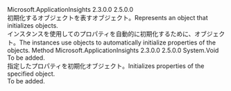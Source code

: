<Type Name="ITelemetryInitializer" FullName="Microsoft.ApplicationInsights.Extensibility.ITelemetryInitializer">
  <TypeSignature Language="C#" Value="public interface ITelemetryInitializer" />
  <TypeSignature Language="ILAsm" Value=".class public interface auto ansi abstract ITelemetryInitializer" />
  <TypeSignature Language="DocId" Value="T:Microsoft.ApplicationInsights.Extensibility.ITelemetryInitializer" />
  <TypeSignature Language="VB.NET" Value="Public Interface ITelemetryInitializer" />
  <TypeSignature Language="F#" Value="type ITelemetryInitializer = interface" />
  <AssemblyInfo>
    <AssemblyName>Microsoft.ApplicationInsights</AssemblyName>
    <AssemblyVersion>2.3.0.0</AssemblyVersion>
    <AssemblyVersion>2.5.0.0</AssemblyVersion>
  </AssemblyInfo>
  <Interfaces />
  <Docs>
    <summary>
            <span data-ttu-id="7f504-101">初期化するオブジェクトを表す<see cref="T:Microsoft.ApplicationInsights.Channel.ITelemetry" />オブジェクト。</span><span class="sxs-lookup"><span data-stu-id="7f504-101">Represents an object that initializes <see cref="T:Microsoft.ApplicationInsights.Channel.ITelemetry" /> objects.</span></span>
            </summary>
    <remarks>
            <span data-ttu-id="7f504-102"><see cref="T:Microsoft.ApplicationInsights.DataContracts.TelemetryContext" />インスタンスを使用して<see cref="T:Microsoft.ApplicationInsights.Extensibility.ITelemetryInitializer" />のプロパティを自動的に初期化するために、<see cref="T:Microsoft.ApplicationInsights.Channel.ITelemetry" />オブジェクト。</span><span class="sxs-lookup"><span data-stu-id="7f504-102">The <see cref="T:Microsoft.ApplicationInsights.DataContracts.TelemetryContext" /> instances use <see cref="T:Microsoft.ApplicationInsights.Extensibility.ITelemetryInitializer" /> objects to automatically initialize properties of the <see cref="T:Microsoft.ApplicationInsights.Channel.ITelemetry" /> objects.</span></span>
            </remarks>
  </Docs>
  <Members>
    <Member MemberName="Initialize">
      <MemberSignature Language="C#" Value="public void Initialize (Microsoft.ApplicationInsights.Channel.ITelemetry telemetry);" />
      <MemberSignature Language="ILAsm" Value=".method public hidebysig newslot virtual instance void Initialize(class Microsoft.ApplicationInsights.Channel.ITelemetry telemetry) cil managed" />
      <MemberSignature Language="DocId" Value="M:Microsoft.ApplicationInsights.Extensibility.ITelemetryInitializer.Initialize(Microsoft.ApplicationInsights.Channel.ITelemetry)" />
      <MemberSignature Language="VB.NET" Value="Public Sub Initialize (telemetry As ITelemetry)" />
      <MemberSignature Language="F#" Value="abstract member Initialize : Microsoft.ApplicationInsights.Channel.ITelemetry -&gt; unit" Usage="iTelemetryInitializer.Initialize telemetry" />
      <MemberType>Method</MemberType>
      <AssemblyInfo>
        <AssemblyName>Microsoft.ApplicationInsights</AssemblyName>
        <AssemblyVersion>2.3.0.0</AssemblyVersion>
        <AssemblyVersion>2.5.0.0</AssemblyVersion>
      </AssemblyInfo>
      <ReturnValue>
        <ReturnType>System.Void</ReturnType>
      </ReturnValue>
      <Parameters>
        <Parameter Name="telemetry" Type="Microsoft.ApplicationInsights.Channel.ITelemetry" />
      </Parameters>
      <Docs>
        <param name="telemetry">To be added.</param>
        <summary>
            <span data-ttu-id="7f504-103">指定したプロパティを初期化<see cref="T:Microsoft.ApplicationInsights.Channel.ITelemetry" />オブジェクト。</span><span class="sxs-lookup"><span data-stu-id="7f504-103">Initializes properties of the specified <see cref="T:Microsoft.ApplicationInsights.Channel.ITelemetry" /> object.</span></span>
            </summary>
        <remarks>To be added.</remarks>
      </Docs>
    </Member>
  </Members>
</Type>